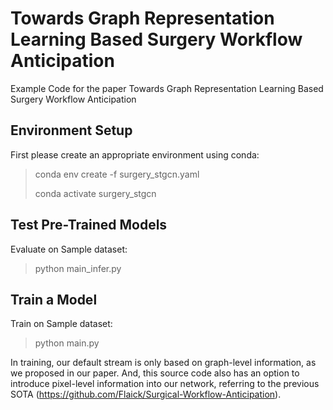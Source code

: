 # Towards Graph Representation Learning Based Surgery Workflow Anticipation
Example Code for the paper Towards Graph Representation Learning Based Surgery Workflow Anticipation
## Environment Setup
First please create an appropriate environment using conda: 

> conda env create -f surgery_stgcn.yaml
> 
> conda activate surgery_stgcn

## Test Pre-Trained Models
Evaluate on Sample dataset:
> python main_infer.py


## Train a Model
Train on Sample dataset:
> python main.py

In training, our default stream is only based on graph-level information, as we proposed in our paper. And, this source code also has an option to introduce pixel-level information into our network, referring to the previous SOTA (https://github.com/Flaick/Surgical-Workflow-Anticipation).
